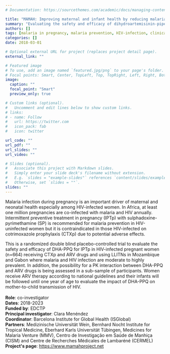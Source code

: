 ```yaml
---
# Documentation: https://sourcethemes.com/academic/docs/managing-content/

title: "MAMAH: Improving maternal and infant health by reducing malaria risks in African women"
summary: "Evaluating the safety and efficacy of dihydroartemisinin-piperaquine for intermittent preventive treatment of malaria in HIV-infected pregnant women."
authors: []
tags: [malaria in pregnancy, malaria prevention, HIV-infection, clinical trials]
categories: []
date: 2018-03-01

# Optional external URL for project (replaces project detail page).
external_link: ""

# Featured image
# To use, add an image named `featured.jpg/png` to your page's folder.
# Focal points: Smart, Center, TopLeft, Top, TopRight, Left, Right, BottomLeft, Bottom, BottomRight.
image:
  caption: ""
  focal_point: "Smart"
  preview_only: true

# Custom links (optional).
#   Uncomment and edit lines below to show custom links.
# links:
# - name: Follow
#   url: https://twitter.com
#   icon_pack: fab
#   icon: twitter

url_code: ""
url_pdf: ""
url_slides: ""
url_video: ""

# Slides (optional).
#   Associate this project with Markdown slides.
#   Simply enter your slide deck's filename without extension.
#   E.g. `slides = "example-slides"` references `content/slides/example-slides.md`.
#   Otherwise, set `slides = ""`.
slides: ""
---
```

Malaria infection during pregnancy is an important driver of maternal and neonatal health especially among HIV-infected women. In Africa, at least one million pregnancies are co-infected with malaria and HIV annually. Intermittent preventive treatment in pregnancy (IPTp) with sulphadoxine-pyrimethamine (SP) is recommended for malaria prevention in HIV-uninfected women but it is contraindicated in those HIV-infected on cotrimoxazole prophylaxis (CTXp) due to potential adverse effects. </br>

This is a randomized double blind placebo-controlled trial to evaluate the safety and efficacy of DHA-PPQ for IPTp in HIV-infected pregnant women (n=664) receiving CTXp and ARV drugs and using LLITNs in Mozambique and Gabon where malaria and HIV infection are moderate to highly prevalent. In addition, the possibility for a PK interaction between DHA-PPQ and ARV drugs is being assessed in a sub-sample of participants. Women receive ARV therapy according to national guidelines and their infants will be followed until one year of age
to evaluate the impact of DHA-PPQ on mother-to-child transmission of HIV.</br>
</br>
**Role**: co-investigator</br>
**Dates**: 2018-2023</br>
**Funded by**: EDCTP</br>
**Principal investigator**: Clara Menéndez</br>
**Coordinator**: Barcelona Institute for Global Health (ISGlobal)</br>
**Partners**: Medizinische Universität Wein, Bernhard Nocht Institute for Tropical Medicine, Eberhard Karls Universität Tübingen, Medicines for Malaria Venture (MMV), Centro de Investigação em Saúde de Manhiça (CISM) and Centre de Recherches Médicales de Lambaréné (CERMEL)</br>
**Project's page**: https://www.mamahproject.net
